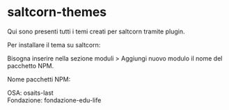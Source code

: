 # saltcorn-themes
Qui sono presenti tutti i temi creati per saltcorn tramite plugin.


Per installare il tema su saltcorn:

Bisogna inserire nella sezione moduli > Aggiungi nuovo modulo il nome del pacchetto NPM.

Nome pacchetti NPM:

OSA: osaits-last
<br>
Fondazione: fondazione-edu-life
